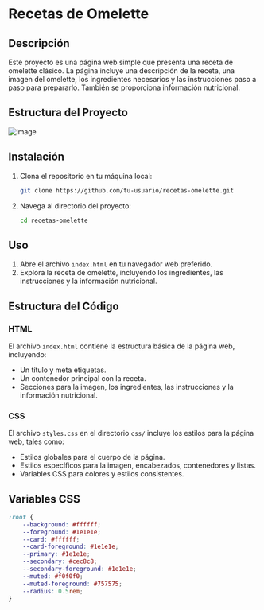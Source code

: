# Recetas de Omelette

## Descripción

Este proyecto es una página web simple que presenta una receta de omelette clásico. La página incluye una descripción de la receta, una imagen del omelette, los ingredientes necesarios y las instrucciones paso a paso para prepararlo. También se proporciona información nutricional.

## Estructura del Proyecto
![image](https://github.com/user-attachments/assets/f4b49233-b1c8-4e46-af63-47fd84d5f654)


## Instalación

1. Clona el repositorio en tu máquina local:
    ```bash
    git clone https://github.com/tu-usuario/recetas-omelette.git
    ```
2. Navega al directorio del proyecto:
    ```bash
    cd recetas-omelette
    ```

## Uso

1. Abre el archivo `index.html` en tu navegador web preferido.
2. Explora la receta de omelette, incluyendo los ingredientes, las instrucciones y la información nutricional.

## Estructura del Código

### HTML

El archivo `index.html` contiene la estructura básica de la página web, incluyendo:

- Un título y meta etiquetas.
- Un contenedor principal con la receta.
- Secciones para la imagen, los ingredientes, las instrucciones y la información nutricional.

### CSS

El archivo `styles.css` en el directorio `css/` incluye los estilos para la página web, tales como:

- Estilos globales para el cuerpo de la página.
- Estilos específicos para la imagen, encabezados, contenedores y listas.
- Variables CSS para colores y estilos consistentes.

## Variables CSS

```css
:root {
    --background: #ffffff;
    --foreground: #1e1e1e;
    --card: #ffffff;
    --card-foreground: #1e1e1e;
    --primary: #1e1e1e;
    --secondary: #cec8c8;
    --secondary-foreground: #1e1e1e;
    --muted: #f0f0f0;
    --muted-foreground: #757575;
    --radius: 0.5rem;
}
